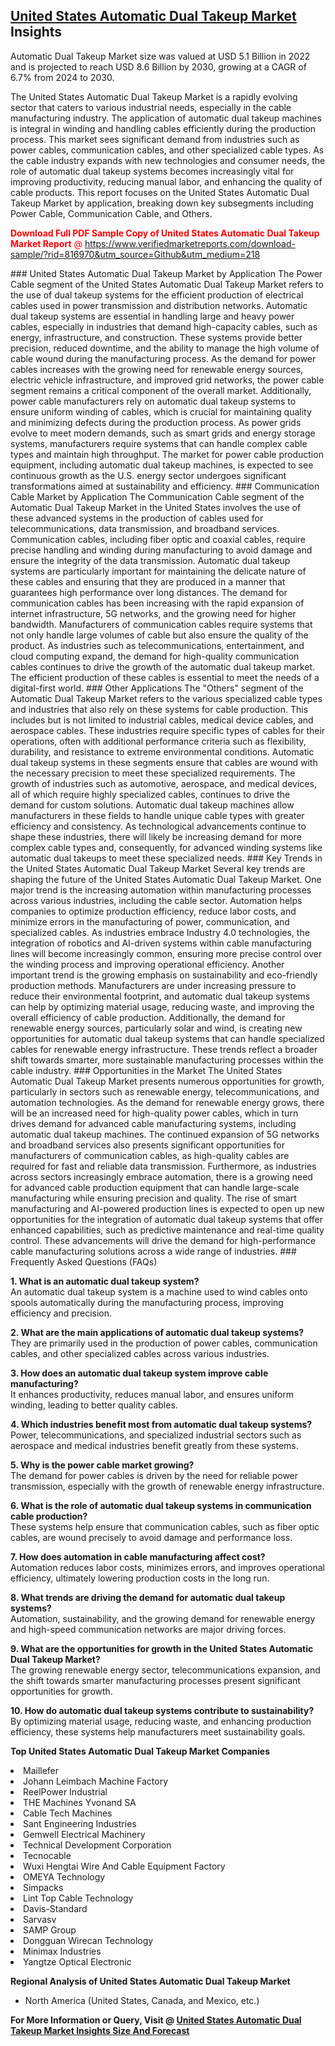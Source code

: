 <h2><a href="https://www.verifiedmarketreports.com/download-sample/?rid=816970&amp;utm_source=Github&amp;utm_medium=218" target="_blank">United States Automatic Dual Takeup Market</a> Insights</h2><p>Automatic Dual Takeup Market size was valued at USD 5.1 Billion in 2022 and is projected to reach USD 8.6 Billion by 2030, growing at a CAGR of 6.7% from 2024 to 2030.</p><p><p>The United States Automatic Dual Takeup Market is a rapidly evolving sector that caters to various industrial needs, especially in the cable manufacturing industry. The application of automatic dual takeup machines is integral in winding and handling cables efficiently during the production process. This market sees significant demand from industries such as power cables, communication cables, and other specialized cable types. As the cable industry expands with new technologies and consumer needs, the role of automatic dual takeup systems becomes increasingly vital for improving productivity, reducing manual labor, and enhancing the quality of cable products. This report focuses on the United States Automatic Dual Takeup Market by application, breaking down key subsegments including Power Cable, Communication Cable, and Others. <p><span class=""><span style="color: #ff0000;"><strong>Download Full PDF Sample Copy of United States Automatic Dual Takeup Market Report</strong> @ </span><a href="https://www.verifiedmarketreports.com/download-sample/?rid=816970&amp;utm_source=Github&amp;utm_medium=218" target="_blank">https://www.verifiedmarketreports.com/download-sample/?rid=816970&amp;utm_source=Github&amp;utm_medium=218</a></span></p> ### United States Automatic Dual Takeup Market by Application The Power Cable segment of the United States Automatic Dual Takeup Market refers to the use of dual takeup systems for the efficient production of electrical cables used in power transmission and distribution networks. Automatic dual takeup systems are essential in handling large and heavy power cables, especially in industries that demand high-capacity cables, such as energy, infrastructure, and construction. These systems provide better precision, reduced downtime, and the ability to manage the high volume of cable wound during the manufacturing process. As the demand for power cables increases with the growing need for renewable energy sources, electric vehicle infrastructure, and improved grid networks, the power cable segment remains a critical component of the overall market. Additionally, power cable manufacturers rely on automatic dual takeup systems to ensure uniform winding of cables, which is crucial for maintaining quality and minimizing defects during the production process. As power grids evolve to meet modern demands, such as smart grids and energy storage systems, manufacturers require systems that can handle complex cable types and maintain high throughput. The market for power cable production equipment, including automatic dual takeup machines, is expected to see continuous growth as the U.S. energy sector undergoes significant transformations aimed at sustainability and efficiency. ### Communication Cable Market by Application The Communication Cable segment of the Automatic Dual Takeup Market in the United States involves the use of these advanced systems in the production of cables used for telecommunications, data transmission, and broadband services. Communication cables, including fiber optic and coaxial cables, require precise handling and winding during manufacturing to avoid damage and ensure the integrity of the data transmission. Automatic dual takeup systems are particularly important for maintaining the delicate nature of these cables and ensuring that they are produced in a manner that guarantees high performance over long distances. The demand for communication cables has been increasing with the rapid expansion of internet infrastructure, 5G networks, and the growing need for higher bandwidth. Manufacturers of communication cables require systems that not only handle large volumes of cable but also ensure the quality of the product. As industries such as telecommunications, entertainment, and cloud computing expand, the demand for high-quality communication cables continues to drive the growth of the automatic dual takeup market. The efficient production of these cables is essential to meet the needs of a digital-first world. ### Other Applications The "Others" segment of the Automatic Dual Takeup Market refers to the various specialized cable types and industries that also rely on these systems for cable production. This includes but is not limited to industrial cables, medical device cables, and aerospace cables. These industries require specific types of cables for their operations, often with additional performance criteria such as flexibility, durability, and resistance to extreme environmental conditions. Automatic dual takeup systems in these segments ensure that cables are wound with the necessary precision to meet these specialized requirements. The growth of industries such as automotive, aerospace, and medical devices, all of which require highly specialized cables, continues to drive the demand for custom solutions. Automatic dual takeup machines allow manufacturers in these fields to handle unique cable types with greater efficiency and consistency. As technological advancements continue to shape these industries, there will likely be increasing demand for more complex cable types and, consequently, for advanced winding systems like automatic dual takeups to meet these specialized needs. ### Key Trends in the United States Automatic Dual Takeup Market Several key trends are shaping the future of the United States Automatic Dual Takeup Market. One major trend is the increasing automation within manufacturing processes across various industries, including the cable sector. Automation helps companies to optimize production efficiency, reduce labor costs, and minimize errors in the manufacturing of power, communication, and specialized cables. As industries embrace Industry 4.0 technologies, the integration of robotics and AI-driven systems within cable manufacturing lines will become increasingly common, ensuring more precise control over the winding process and improving operational efficiency. Another important trend is the growing emphasis on sustainability and eco-friendly production methods. Manufacturers are under increasing pressure to reduce their environmental footprint, and automatic dual takeup systems can help by optimizing material usage, reducing waste, and improving the overall efficiency of cable production. Additionally, the demand for renewable energy sources, particularly solar and wind, is creating new opportunities for automatic dual takeup systems that can handle specialized cables for renewable energy infrastructure. These trends reflect a broader shift towards smarter, more sustainable manufacturing processes within the cable industry. ### Opportunities in the Market The United States Automatic Dual Takeup Market presents numerous opportunities for growth, particularly in sectors such as renewable energy, telecommunications, and automation technologies. As the demand for renewable energy grows, there will be an increased need for high-quality power cables, which in turn drives demand for advanced cable manufacturing systems, including automatic dual takeup machines. The continued expansion of 5G networks and broadband services also presents significant opportunities for manufacturers of communication cables, as high-quality cables are required for fast and reliable data transmission. Furthermore, as industries across sectors increasingly embrace automation, there is a growing need for advanced cable production equipment that can handle large-scale manufacturing while ensuring precision and quality. The rise of smart manufacturing and AI-powered production lines is expected to open up new opportunities for the integration of automatic dual takeup systems that offer enhanced capabilities, such as predictive maintenance and real-time quality control. These advancements will drive the demand for high-performance cable manufacturing solutions across a wide range of industries. ### Frequently Asked Questions (FAQs) <p><b>1. What is an automatic dual takeup system?</b><br>An automatic dual takeup system is a machine used to wind cables onto spools automatically during the manufacturing process, improving efficiency and precision.</p> <p><b>2. What are the main applications of automatic dual takeup systems?</b><br>They are primarily used in the production of power cables, communication cables, and other specialized cables across various industries.</p> <p><b>3. How does an automatic dual takeup system improve cable manufacturing?</b><br>It enhances productivity, reduces manual labor, and ensures uniform winding, leading to better quality cables.</p> <p><b>4. Which industries benefit most from automatic dual takeup systems?</b><br>Power, telecommunications, and specialized industrial sectors such as aerospace and medical industries benefit greatly from these systems.</p> <p><b>5. Why is the power cable market growing?</b><br>The demand for power cables is driven by the need for reliable power transmission, especially with the growth of renewable energy infrastructure.</p> <p><b>6. What is the role of automatic dual takeup systems in communication cable production?</b><br>These systems help ensure that communication cables, such as fiber optic cables, are wound precisely to avoid damage and performance loss.</p> <p><b>7. How does automation in cable manufacturing affect cost?</b><br>Automation reduces labor costs, minimizes errors, and improves operational efficiency, ultimately lowering production costs in the long run.</p> <p><b>8. What trends are driving the demand for automatic dual takeup systems?</b><br>Automation, sustainability, and the growing demand for renewable energy and high-speed communication networks are major driving forces.</p> <p><b>9. What are the opportunities for growth in the United States Automatic Dual Takeup Market?</b><br>The growing renewable energy sector, telecommunications expansion, and the shift towards smarter manufacturing processes present significant opportunities for growth.</p> <p><b>10. How do automatic dual takeup systems contribute to sustainability?</b><br>By optimizing material usage, reducing waste, and enhancing production efficiency, these systems help manufacturers meet sustainability goals.</p></p><p><strong>Top United States Automatic Dual Takeup Market Companies</strong></p><div data-test-id=""><p><li>Maillefer</li><li> Johann Leimbach Machine Factory</li><li> ReelPower Industrial</li><li> THE Machines Yvonand SA</li><li> Cable Tech Machines</li><li> Sant Engineering Industries</li><li> Gemwell Electrical Machinery</li><li> Technical Development Corporation</li><li> Tecnocable</li><li> Wuxi Hengtai Wire And Cable Equipment Factory</li><li> OMEYA Technology</li><li> Simpacks</li><li> Lint Top Cable Technology</li><li> Davis-Standard</li><li> Sarvasv</li><li> SAMP Group</li><li> Dongguan Wirecan Technology</li><li> Minimax Industries</li><li> Yangtze Optical Electronic</li></p><div><strong>Regional Analysis of&nbsp;United States Automatic Dual Takeup Market</strong></div><ul><li dir="ltr"><p dir="ltr">North America&nbsp;(United States, Canada, and Mexico, etc.)</p></li></ul><p><strong>For More Information or Query, Visit @&nbsp;</strong><strong><a href="https://www.verifiedmarketreports.com/product/automatic-dual-takeup-market/?utm_source=Github&amp;utm_medium=218" target="_blank">United States Automatic Dual Takeup Market Insights Size And Forecast</a></strong></p></div>

